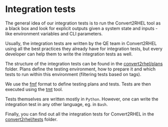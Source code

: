 # Integration tests

The general idea of our integration tests is to run the Convert2RHEL tool as a
black box and look for explicit outputs given a system state and inputs - like
environment variables and CLI parameters.

Usually, the integration tests are written by the QE team in Convert2RHEL using
all the best practices they already have for integration tests, but every
developer can help them to write the integration tests as well.

The structure of the integration tests can be found in the
[convert2rhel/plans](https://github.com/oamg/convert2rhel/tree/main/plans)
folder. Plans define the testing environment, how to prepare it and which tests
to run within this environment (filtering tests based on tags).

We use the [fmf](https://fmf.readthedocs.io/en/stable/index.html) format to
define testing plans and tests. Tests are then executed using the
[tmt](https://tmt.readthedocs.io/en/stable/index.html) tool.

Tests themselves are written mostly in `Python`. However, one can write the
integration test in any other language, eg. in `Bash`.

Finally, you can find out all the integration tests for Convert2RHEL in the
[convert2rhel/tests](https://github.com/oamg/convert2rhel/tree/main/tests)
folder.
